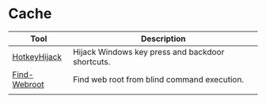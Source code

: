 # Cache

| Tool | Description | 
|------|-------------|
| [HotkeyHijack](https://github.com/huntrpro/Cache/blob/main/Attacker/scripts/HotkeyHijack.ps1) | Hijack Windows key press and backdoor shortcuts. |
| [Find-Webroot](https://github.com/huntrpro/Cache/blob/main/Attacker/scripts/Find-Webroot.ps1) | Find web root from blind command execution. |
|    |   |
